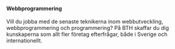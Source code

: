 #### Webbprogrammering

Vill du jobba med de senaste teknikerna inom webbutveckling, webbprogrammering och programmering? På BTH skaffar du dig kunskaperna som allt fler företag efterfrågar, både i Sverige och internationellt.
